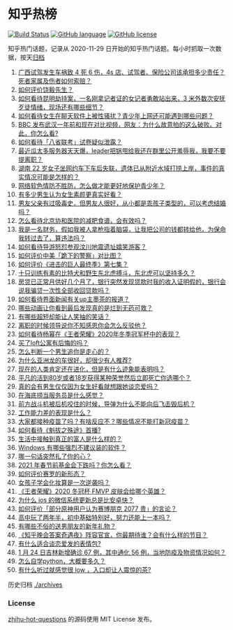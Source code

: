 # 知乎热榜
[![Build Status](https://github.com/ToWeLong/zhihu-hot-questions/workflows/CI/badge.svg)](https://github.com/ToWeLong/zhihu-hot-questions/actions)
[![GitHub language](https://img.shields.io/badge/language-golang-orange.svg)](https://golang.org/)
[![GitHub license](https://img.shields.io/github/license/ToWeLong/zhihu-hot-questions)](https://github.com/ToWeLong/zhihu-hot-questions/blob/main/LICENSE)

知乎热门话题，记录从 2020-11-29 日开始的知乎热门话题。每小时抓取一次数据，按天[归档](./archives)

<!-- BEGIN -->

1. [广西试驾发生车祸致 4 死 6 伤，4s 店、试驾者、保险公司该承担多少责任？死者家属及伤者如何索赔？](https://www.zhihu.com/question/440955191)
1. [如何评价饶毅先生？](https://www.zhihu.com/question/440614545)
1. [如何看待昆明劫持案，一名刚拿记者证的女记者勇敢站出来，3 米外数次安抚歹徒情绪，现场还有哪些细节？](https://www.zhihu.com/question/440760904)
1. [如何看待女生在聊天软件上被性骚扰？青少年上网还可能遇到哪些问题？](https://www.zhihu.com/question/440958027)
1. [BBC 发布武汉一年前和现在对比视频，网友：为什么故意拍的这么破败。对此，你怎么看?](https://www.zhihu.com/question/440241502)
1. [如何看待「八省联考」试卷疑似泄露？](https://www.zhihu.com/question/440837838)
1. [最近瓜太多服务器天天爆，leader把锅甩给我还在群里公开羞辱我，我要不要提离职？](https://www.zhihu.com/question/440814594)
1. [湖南 22 岁女子坐网约车下车后失联，遗体已从附近水域打捞上岸，事件的真实情况可能是怎样的？](https://www.zhihu.com/question/441051026)
1. [网络软色情防不胜防，怎么做才能更好地保护青少年？](https://www.zhihu.com/question/440682621)
1. [有多少男生认为女生素颜更真实好看？](https://www.zhihu.com/question/355265359)
1. [男友父亲有过吸毒史，但男友人很好，从小都是乖孩子类型的，可以考虑结婚吗？](https://www.zhihu.com/question/63864273)
1. [怎么看待北京协和医院的减肥食谱，会有效吗？](https://www.zhihu.com/question/435499783)
1. [我是一名财务，假如我被人拿枪指着脑袋，让我把公司的钱都转给他，为保命我转过去了，算违法吗？](https://www.zhihu.com/question/440627820)
1. [如何看待导游怒怼参观汶川地震遗址嬉笑游客？](https://www.zhihu.com/question/441061921)
1. [如何评价中美「跪下的警察」对比图？](https://www.zhihu.com/question/441025450)
1. [如何评价《进击的巨人最终季》第七集？](https://www.zhihu.com/question/441020246)
1. [十只训练有素的比特犬和野生东北虎搏斗，东北虎可以坚持多久？](https://www.zhihu.com/question/440430411)
1. [房贷已正常月供好几个月了，银行突然发现贷款时我的收入证明假的，银行会说我骗贷一次性全部收回贷款吗？](https://www.zhihu.com/question/439954077)
1. [如何看待界面新闻有关up主墨茶的报道？](https://www.zhihu.com/question/440943629)
1. [哪些动画让你看到最后发现真的是烂到无药可救？](https://www.zhihu.com/question/437447428)
1. [有哪些超短却能让人笑抽的笑话？](https://www.zhihu.com/question/40173466)
1. [离职的时候领导说你不知感恩你会怎么反驳他？](https://www.zhihu.com/question/439912923)
1. [如何看待杨幂在《王者荣耀》2020年冬季冠军杯中的表现？](https://www.zhihu.com/question/441015671)
1. [买了loft公寓有后悔的吗？](https://www.zhihu.com/question/305616998)
1. [怎么判断一个男生追你是走心的？](https://www.zhihu.com/question/307685355)
1. [为什么亚洲龙的车很好，却很少有人推荐?](https://www.zhihu.com/question/428132982)
1. [现在的人类肯定还在进化，但是有什么迹象能表明吗？](https://www.zhihu.com/question/440336198)
1. [平凡的活到80岁或者18岁获得某种荣誉然后立即死亡你选哪个？](https://www.zhihu.com/question/440661043)
1. [真的会有男生仅仅因为女生好看就想跟她谈恋爱吗？](https://www.zhihu.com/question/433954266)
1. [在海底捞当服务员是什么感觉？](https://www.zhihu.com/question/374985467)
1. [前方战斗机被后机咬住的时候，导弹为什么不能向后飞击毁后机？](https://www.zhihu.com/question/440057766)
1. [工作能力差的表现是什么？](https://www.zhihu.com/question/272082217)
1. [大家都接种疫苗了吗？有啥反应不？哪些情况不能打新冠疫苗？](https://www.zhihu.com/question/439302354)
1. [如何看待《魁拔之殊途》首播?](https://www.zhihu.com/question/439768034)
1. [生活中接触到真正的富人是什么样的？](https://www.zhihu.com/question/437416966)
1. [Windows 有哪些强烈不建议装的软件？](https://www.zhihu.com/question/392313958)
1. [哪一句话突然扎了你的心？](https://www.zhihu.com/question/439857438)
1. [2021 年春节前基金会下跌吗？你怎么看？](https://www.zhihu.com/question/440226647)
1. [如何评价赛罗的新形态？](https://www.zhihu.com/question/440910311)
1. [女孩子学会化妆算是一次逆袭吗？](https://www.zhihu.com/question/350869637)
1. [《王者荣耀》2020 冬冠杯 FMVP 皮肤会给哪个英雄？](https://www.zhihu.com/question/440837948)
1. [为什么 ios 的微信系统更新总是比安卓快？](https://www.zhihu.com/question/440603875)
1. [如何评价「部分原神用户认为赛博朋克 2077 贵」的言论？](https://www.zhihu.com/question/434682492)
1. [高中玩了两年半，初中基础特别好，努力还能上一本吗？](https://www.zhihu.com/question/440534587)
1. [有哪些不俗的送男朋友的新年礼物？](https://www.zhihu.com/question/264876497)
1. [《知乎晚会答案奇遇夜》阵容官宣，你最期待谁？会有什么样的节目？](https://www.zhihu.com/question/441084804)
1. [有什么适合谈恋爱发的表情包?](https://www.zhihu.com/question/432519674)
1. [1 月 24 日吉林新增确诊 67 例，其中通化 56 例，当地防疫及物资情况如何？](https://www.zhihu.com/question/441052743)
1. [怎么自学python，大概要多久？](https://www.zhihu.com/question/300985609)
1. [有什么听过就感觉很 low ，入口却让人震惊的茶?](https://www.zhihu.com/question/440245792)

<!-- END -->

历史归档 [./archives](./archives)


### License
[zhihu-hot-questions](https://github.com/towelong/zhihu-hot-questions) 的源码使用 MIT License 发布。